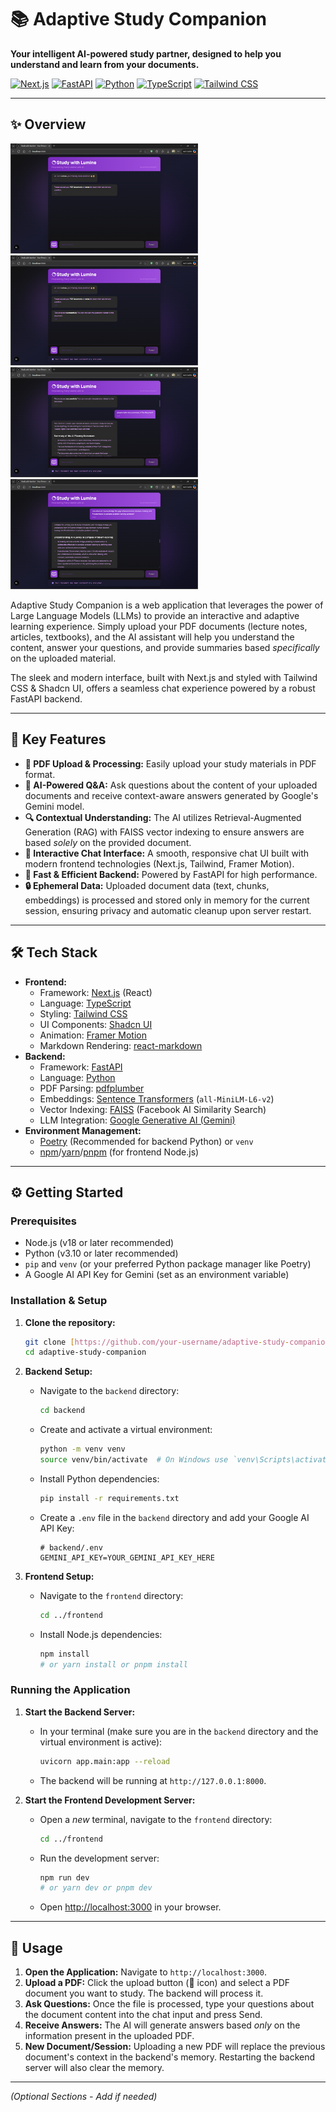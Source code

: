 # 📚 Adaptive Study Companion

**Your intelligent AI-powered study partner, designed to help you understand and learn from your documents.**

[![Next.js](https://img.shields.io/badge/Next.js-000000?style=for-the-badge&logo=nextdotjs&logoColor=white)](https://nextjs.org/) [![FastAPI](https://img.shields.io/badge/FastAPI-009688?style=for-the-badge&logo=fastapi&logoColor=white)](https://fastapi.tiangolo.com/) [![Python](https://img.shields.io/badge/Python-3776AB?style=for-the-badge&logo=python&logoColor=white)](https://www.python.org/) [![TypeScript](https://img.shields.io/badge/TypeScript-3178C6?style=for-the-badge&logo=typescript&logoColor=white)](https://www.typescriptlang.org/) [![Tailwind CSS](https://img.shields.io/badge/Tailwind_CSS-38B2AC?style=for-the-badge&logo=tailwind-css&logoColor=white)](https://tailwindcss.com/)

---

## ✨ Overview

<p align="left">
  <img src="images/Screenshot 1.png" alt="Preview 1" width="300"/>
  <img src="images/Screenshot 2.png" alt="Preview 2" width="300"/>
  <img src="images/Screenshot 3.png" alt="Preview 3" width="300"/>
  <img src="images/Screenshot 4.png" alt="Preview 4" width="300"/>
</p>




Adaptive Study Companion is a web application that leverages the power of Large Language Models (LLMs) to provide an interactive and adaptive learning experience. Simply upload your PDF documents (lecture notes, articles, textbooks), and the AI assistant will help you understand the content, answer your questions, and provide summaries based *specifically* on the uploaded material.

The sleek and modern interface, built with Next.js and styled with Tailwind CSS & Shadcn UI, offers a seamless chat experience powered by a robust FastAPI backend.

---

## 🚀 Key Features

* **📄 PDF Upload & Processing:** Easily upload your study materials in PDF format.
* **🧠 AI-Powered Q&A:** Ask questions about the content of your uploaded documents and receive context-aware answers generated by Google's Gemini model.
* **🔍 Contextual Understanding:** The AI utilizes Retrieval-Augmented Generation (RAG) with FAISS vector indexing to ensure answers are based *solely* on the provided document.
* **💬 Interactive Chat Interface:** A smooth, responsive chat UI built with modern frontend technologies (Next.js, Tailwind, Framer Motion).
* **💨 Fast & Efficient Backend:** Powered by FastAPI for high performance.
* **🔒 Ephemeral Data:** Uploaded document data (text, chunks, embeddings) is processed and stored only in memory for the current session, ensuring privacy and automatic cleanup upon server restart.

---

## 🛠️ Tech Stack

* **Frontend:**
    * Framework: [Next.js](https://nextjs.org/) (React)
    * Language: [TypeScript](https://www.typescriptlang.org/)
    * Styling: [Tailwind CSS](https://tailwindcss.com/)
    * UI Components: [Shadcn UI](https://ui.shadcn.com/)
    * Animation: [Framer Motion](https://www.framer.com/motion/)
    * Markdown Rendering: [react-markdown](https://github.com/remarkjs/react-markdown)
* **Backend:**
    * Framework: [FastAPI](https://fastapi.tiangolo.com/)
    * Language: [Python](https://www.python.org/)
    * PDF Parsing: [pdfplumber](https://github.com/jsvine/pdfplumber)
    * Embeddings: [Sentence Transformers](https://www.sbert.net/) (`all-MiniLM-L6-v2`)
    * Vector Indexing: [FAISS](https://github.com/facebookresearch/faiss) (Facebook AI Similarity Search)
    * LLM Integration: [Google Generative AI (Gemini)](https://ai.google.dev/)
* **Environment Management:**
    * [Poetry](https://python-poetry.org/) (Recommended for backend Python) or `venv`
    * [npm](https://www.npmjs.com/)/[yarn](https://yarnpkg.com/)/[pnpm](https://pnpm.io/) (for frontend Node.js)

---

## ⚙️ Getting Started

### Prerequisites

* Node.js (v18 or later recommended)
* Python (v3.10 or later recommended)
* `pip` and `venv` (or your preferred Python package manager like Poetry)
* A Google AI API Key for Gemini (set as an environment variable)

### Installation & Setup

1.  **Clone the repository:**
    ```bash
    git clone [https://github.com/your-username/adaptive-study-companion.git](https://github.com/your-username/adaptive-study-companion.git)
    cd adaptive-study-companion
    ```

2.  **Backend Setup:**
    * Navigate to the `backend` directory:
        ```bash
        cd backend
        ```
    * Create and activate a virtual environment:
        ```bash
        python -m venv venv
        source venv/bin/activate  # On Windows use `venv\Scripts\activate`
        ```
    * Install Python dependencies:
        ```bash
        pip install -r requirements.txt
        ```
    * Create a `.env` file in the `backend` directory and add your Google AI API Key:
        ```env
        # backend/.env
        GEMINI_API_KEY=YOUR_GEMINI_API_KEY_HERE
        ```

3.  **Frontend Setup:**
    * Navigate to the `frontend` directory:
        ```bash
        cd ../frontend
        ```
    * Install Node.js dependencies:
        ```bash
        npm install
        # or yarn install or pnpm install
        ```

### Running the Application

1.  **Start the Backend Server:**
    * In your terminal (make sure you are in the `backend` directory and the virtual environment is active):
        ```bash
        uvicorn app.main:app --reload
        ```
    * The backend will be running at `http://127.0.0.1:8000`.

2.  **Start the Frontend Development Server:**
    * Open a *new* terminal, navigate to the `frontend` directory:
        ```bash
        cd ../frontend
        ```
    * Run the development server:
        ```bash
        npm run dev
        # or yarn dev or pnpm dev
        ```
    * Open [http://localhost:3000](http://localhost:3000) in your browser.

---

## 📖 Usage

1.  **Open the Application:** Navigate to `http://localhost:3000`.
2.  **Upload a PDF:** Click the upload button (🔗 icon) and select a PDF document you want to study. The backend will process it.
3.  **Ask Questions:** Once the file is processed, type your questions about the document content into the chat input and press Send.
4.  **Receive Answers:** The AI will generate answers based *only* on the information present in the uploaded PDF.
5.  **New Document/Session:** Uploading a new PDF will replace the previous document's context in the backend's memory. Restarting the backend server will also clear the memory.

---

*(Optional Sections - Add if needed)*